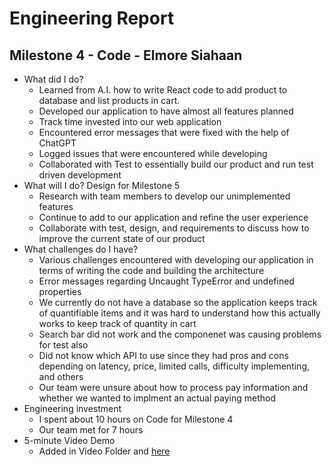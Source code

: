 # Engineering Report

## Milestone 4 - Code - Elmore Siahaan

* What did I do?
    * Learned from A.I. how to write React code to add product to database and list products in cart.
    * Developed our application to have almost all features planned 
    * Track time invested into our web application 
    * Encountered error messages that were fixed with the help of ChatGPT
    * Logged issues that were encountered while developing
    * Collaborated with Test to essentially build our product and run test driven development
* What will I do?  Design for Milestone 5
   * Research with team members to develop our unimplemented features
   * Continue to add to our application and refine the user experience
   * Collaborate with test, design, and requirements to discuss how to improve the current state of our product
* What challenges do I have?
    * Various challenges encountered with developing our application in terms of writing the code and building the architecture
    * Error messages regarding Uncaught TypeError and undefined properties
    * We currently do not have a database so the application keeps track of quantifiable items and it was hard to understand how this actually works to keep track of quantity in cart
    * Search bar did not work and the componenet was causing problems for test also
    * Did not know which API to use since they had pros and cons depending on latency, price, limited calls, difficulty implementing, and others
    * Our team were unsure about how to process pay information and whether we wanted to implment an actual paying method
* Engineering investment
    * I spent about 10 hours on Code for Milestone 4
    * Our team met for 7 hours 
* 5-minute Video Demo
    * Added in Video Folder and [here](Video.md)